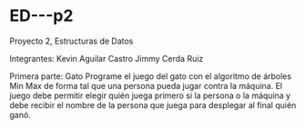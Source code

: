 # ED---p2
Proyecto 2, Estructuras de Datos

Integrantes: 
Kevin Aguilar Castro
Jimmy Cerda Ruiz

Primera parte: Gato
Programe el juego del gato con el algoritmo de árboles Min Max de forma tal que una persona
pueda jugar contra la máquina.
El juego debe permitir elegir quién juega primero si la persona o la máquina y debe recibir el
nombre de la persona que juega para desplegar al final quién ganó.

